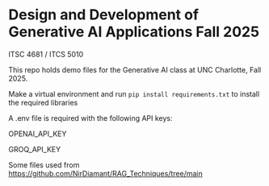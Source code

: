 # Design and Development of Generative AI Applications Fall 2025
ITSC 4681 / ITCS 5010

This repo holds demo files for the Generative AI class at UNC Charlotte, Fall 2025.

Make a virtual environment and run `pip install requirements.txt` to install the required libraries


A .env file is required with the following API keys: 

OPENAI_API_KEY

GROQ_API_KEY

Some files used from https://github.com/NirDiamant/RAG_Techniques/tree/main